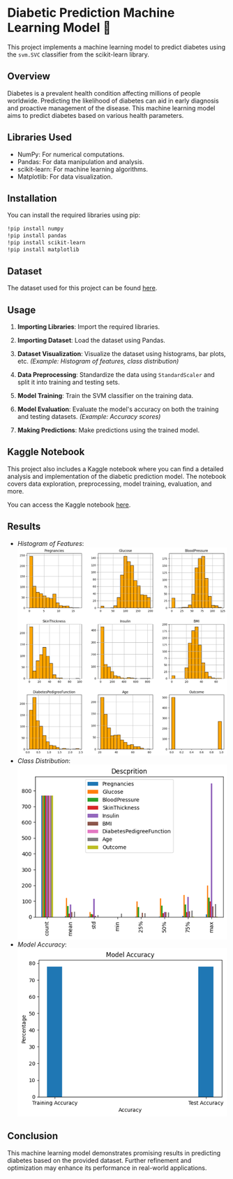 # Diabetic Prediction Machine Learning Model 🤖

This project implements a machine learning model to predict diabetes using the `svm.SVC` classifier from the scikit-learn library.

## Overview

Diabetes is a prevalent health condition affecting millions of people worldwide. Predicting the likelihood of diabetes can aid in early diagnosis and proactive management of the disease. This machine learning model aims to predict diabetes based on various health parameters.

## Libraries Used

- NumPy: For numerical computations.
- Pandas: For data manipulation and analysis.
- scikit-learn: For machine learning algorithms.
- Matplotlib: For data visualization.

## Installation

You can install the required libraries using pip:

```
!pip install numpy
!pip install pandas
!pip install scikit-learn
!pip install matplotlib
```
## Dataset

The dataset used for this project can be found [here](https://www.kaggle.com/datasets/akshaydattatraykhare/diabetes-dataset).

## Usage

1. **Importing Libraries**: Import the required libraries.

2. **Importing Dataset**: Load the dataset using Pandas.

3. **Dataset Visualization**: Visualize the dataset using histograms, bar plots, etc. *(Example: Histogram of features, class distribution)*

4. **Data Preprocessing**: Standardize the data using `StandardScaler` and split it into training and testing sets.

5. **Model Training**: Train the SVM classifier on the training data.

6. **Model Evaluation**: Evaluate the model's accuracy on both the training and testing datasets. *(Example: Accuracy scores)*

7. **Making Predictions**: Make predictions using the trained model.
   
## Kaggle Notebook

This project also includes a Kaggle notebook where you can find a detailed analysis and implementation of the diabetic prediction model. The notebook covers data exploration, preprocessing, model training, evaluation, and more.

You can access the Kaggle notebook [here](https://www.kaggle.com/saragadamsaiprasad/diabetics-prediction).


## Results

- *Histogram of Features*: ![Histogram](results/histogram-of-features.png)
- *Class Distribution*: ![Class Distribution](results/class_distribution.png)
- *Model Accuracy*: ![Accuracy](results/model_accuracy.png)

## Conclusion

This machine learning model demonstrates promising results in predicting diabetes based on the provided dataset. Further refinement and optimization may enhance its performance in real-world applications.

